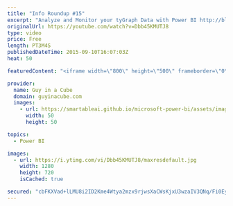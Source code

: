 ```yaml
---
title: "Info Roundup #15"
excerpt: "Analyze and Monitor your tyGraph Data with Power BI http://blogs.msdn.com/b/powerbi/archive/2015/09/09/analyze-and-monitor-your-tygraph-data-with-power-bi.aspx  Power BI Weekly Service Update http://blogs.msdn.com/b/powerbi/archive/2015/09/08/power-bi-weekly-service-update-9815.aspx  Plotting time series"
originalUrl: https://youtube.com/watch?v=Dbb45KMUTJ8
type: video
price: Free
length: PT3M4S
publishedDateTime: 2015-09-10T16:07:03Z
heat: 50

featuredContent: "<iframe width=\"800\" height=\"500\" frameborder=\"0\" src=\"https://www.youtube.com/embed/Dbb45KMUTJ8\" allow=\"accelerometer; autoplay; encrypted-media; gyroscope; picture-in-picture\" allowfullscreen></iframe>"

provider:
  name: Guy in a Cube
  domain: guyinacube.com
  images:
    - url: https://smartableai.github.io/microsoft-power-bi/assets/images/organizations/guyinacube.com-50x50.jpg
      width: 50
      height: 50

topics:
  - Power BI

images:
  - url: https://i.ytimg.com/vi/Dbb45KMUTJ8/maxresdefault.jpg
    width: 1280
    height: 720
    isCached: true

secured: "cbFKXVad+lLMU8i2ID2Kme4Wtya2mzx9rjwsXaCWsKjxU3wzaIV3QNq/Fi0Ey/fbq3xVPAbT0DEMhQusAIHvZ8FaYs2ihLgIBnLeMJoFc9MVXE5EahnvFC02yGcFq76ovyHI9q4OXB4AHF/9OEIbqeRYBiqKgf0xCQN1EiVcF1qFAKOV4tAdifr3LBvXeLhEq+F6BvhKaXHkHIIKw3RJpL5ndcPpzkeD9ApPWIEQj+JkL5q7NsVHB4ULFZmITkxf7I0Wy7qYCwjV4SS8oBpxtlDa1c8hhmzrdjPL98BSbH4RGelGMvl8pzzkgMsxVNKgms+Doqcp7YNUc0WyCTwcxNuPuhDbU/2M/yrQPJ9owPUgEjJcSbN98FifPlIHCZWLKVaWK0/nIlM5hTFWM2WJY7idnctOEQAZAHLVMYu/6XU=;LdykNKZG6CVn9GiWZk0+Tg=="
---
```


